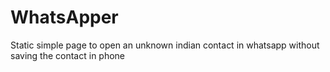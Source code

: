 # WhatsApper
Static simple page to open an unknown indian contact in whatsapp without saving the contact in phone
